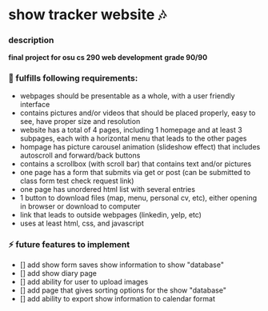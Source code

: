 # show tracker website :notes:

### description
**final project for osu cs 290 web development**
**grade 90/90**



### :small_blue_diamond: fulfills following requirements:
- webpages should be presentable as a whole, with a user friendly interface
- contains pictures and/or videos that should be placed properly, easy to see, have proper size and resolution
- website has a total of 4 pages, including 1 homepage and at least 3 subpages, each with a horizontal menu that leads to the other pages
- hompage has picture carousel animation (slideshow effect) that includes autoscroll and forward/back buttons
- contains a scrollbox (with scroll bar) that contains text and/or pictures
- one page has a form that submits via get or post (can be submitted to class form test check request link)
- one page has unordered html list with several entries
- 1 button to download files (map, menu, personal cv, etc), either opening in browser or download to computer
- link that leads to outside webpages (linkedin, yelp, etc)
- uses at least html, css, and javascript



### :zap: future features to implement
- [] add show form saves show information to show "database"
- [] add show diary page
- [] add ability for user to upload images
- [] add page that gives sorting options for the show "database"
- [] add ability to export show information to calendar format
